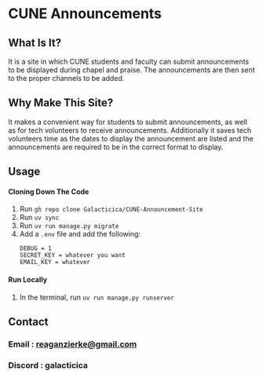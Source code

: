 # CUNE Announcements
## What Is It?
It is a site in which CUNE students and faculty can submit announcements to be displayed during chapel and praise. The announcements are then sent to the proper channels to be added.

## Why Make This Site?
It makes a convenient way for students to submit announcements, as well as for tech volunteers to receive announcements. Additionally it saves tech volunteers time as the dates to display the announcement are listed and the announcements are required to be in the correct format to display.

## Usage
#### Cloning Down The Code
1. Run ```gh repo clone Galacticica/CUNE-Announcement-Site```
2. Run ```uv sync```
3. Run ```uv run manage.py migrate```
4. Add a ```.env``` file and add the following:
     ```
     DEBUG = 1
     SECRET_KEY = whatever you want
     EMAIL_KEY = whatever
     ```

#### Run Locally
1. In the terminal, run ```uv run manage.py runserver```

## Contact
### Email : reaganzierke@gmail.com
### Discord : galacticica

